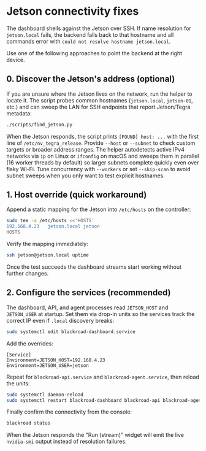 # Jetson connectivity fixes

The dashboard shells against the Jetson over SSH. If name resolution for
`jetson.local` fails, the backend falls back to that hostname and all commands
error with `could not resolve hostname jetson.local`.

Use one of the following approaches to point the backend at the right device.

## 0. Discover the Jetson's address (optional)

If you are unsure where the Jetson lives on the network, run the helper to
locate it. The script probes common hostnames (`jetson.local`, `jetson-01`,
etc.) and can sweep the LAN for SSH endpoints that report Jetson/Tegra
metadata:

```sh
./scripts/find_jetson.py
```

When the Jetson responds, the script prints `[FOUND] host: ...` with the first
line of `/etc/nv_tegra_release`. Provide `--host` or `--subnet` to check custom
targets or broader address ranges. The helper autodetects active IPv4 networks
via `ip` on Linux or `ifconfig` on macOS and sweeps them in parallel (16 worker
threads by default) so larger subnets complete quickly even over flaky Wi-Fi.
Tune concurrency with `--workers` or set `--skip-scan` to avoid subnet sweeps
when you only want to test explicit hostnames.

## 1. Host override (quick workaround)

Append a static mapping for the Jetson into `/etc/hosts` on the controller:

```sh
sudo tee -a /etc/hosts <<'HOSTS'
192.168.4.23   jetson.local jetson
HOSTS
```

Verify the mapping immediately:

```sh
ssh jetson@jetson.local uptime
```

Once the test succeeds the dashboard streams start working without further
changes.

## 2. Configure the services (recommended)

The dashboard, API, and agent processes read `JETSON_HOST` and `JETSON_USER` at
startup. Set them via drop-in units so the services track the correct IP even if
`.local` discovery breaks:

```sh
sudo systemctl edit blackroad-dashboard.service
```

Add the overrides:

```
[Service]
Environment=JETSON_HOST=192.168.4.23
Environment=JETSON_USER=jetson
```

Repeat for `blackroad-api.service` and `blackroad-agent.service`, then reload the
units:

```sh
sudo systemctl daemon-reload
sudo systemctl restart blackroad-dashboard blackroad-api blackroad-agent
```

Finally confirm the connectivity from the console:

```sh
blackroad status
```

When the Jetson responds the "Run (stream)" widget will emit the live
`nvidia-smi` output instead of resolution failures.
